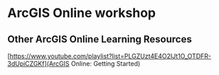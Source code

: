 # ArcGIS Online workshop


## Other ArcGIS Online Learning Resources

[https://www.youtube.com/playlist?list=PLGZUzt4E4O2IJt1O_OTDFR-3dUpiCZGKf](ArcGIS Online: Getting Started)
